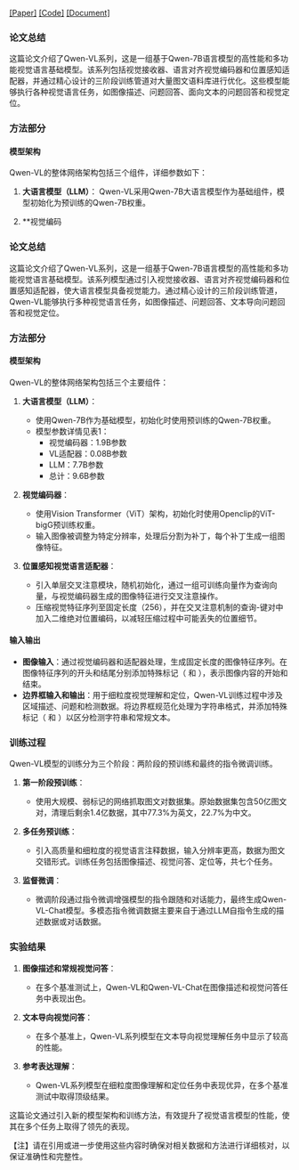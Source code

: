 [[Paper]](https://arxiv.org/abs/2308.12966) [[Code]](https://github.com/QwenLM/Qwen/tree/main) [[Document]](https://qwen.readthedocs.io/zh-cn/latest/)

### 论文总结

这篇论文介绍了Qwen-VL系列，这是一组基于Qwen-7B语言模型的高性能和多功能视觉语言基础模型。该系列包括视觉接收器、语言对齐视觉编码器和位置感知适配器，并通过精心设计的三阶段训练管道对大量图文语料库进行优化。这些模型能够执行各种视觉语言任务，如图像描述、问题回答、面向文本的问题回答和视觉定位。

### 方法部分

#### 模型架构

Qwen-VL的整体网络架构包括三个组件，详细参数如下：

1. **大语言模型（LLM）**：
   Qwen-VL采用Qwen-7B大语言模型作为基础组件，模型初始化为预训练的Qwen-7B权重。

2. **视觉编码

### 论文总结

这篇论文介绍了Qwen-VL系列，这是一组基于Qwen-7B语言模型的高性能和多功能视觉语言基础模型。该系列模型通过引入视觉接收器、语言对齐视觉编码器和位置感知适配器，使大语言模型具备视觉能力。通过精心设计的三阶段训练管道，Qwen-VL能够执行多种视觉语言任务，如图像描述、问题回答、文本导向问题回答和视觉定位。

### 方法部分

#### 模型架构

Qwen-VL的整体网络架构包括三个主要组件：

1. **大语言模型（LLM）**：
   - 使用Qwen-7B作为基础模型，初始化时使用预训练的Qwen-7B权重。
   - 模型参数详情见表1：
     - 视觉编码器：1.9B参数
     - VL适配器：0.08B参数
     - LLM：7.7B参数
     - 总计：9.6B参数

2. **视觉编码器**：
   - 使用Vision Transformer（ViT）架构，初始化时使用Openclip的ViT-bigG预训练权重。
   - 输入图像被调整为特定分辨率，处理后分割为补丁，每个补丁生成一组图像特征。

3. **位置感知视觉语言适配器**：
   - 引入单层交叉注意模块，随机初始化，通过一组可训练向量作为查询向量，与视觉编码器生成的图像特征进行交叉注意操作。
   - 压缩视觉特征序列至固定长度（256），并在交叉注意机制的查询-键对中加入二维绝对位置编码，以减轻压缩过程中可能丢失的位置细节。

#### 输入输出

- **图像输入**：通过视觉编码器和适配器处理，生成固定长度的图像特征序列。在图像特征序列的开头和结尾分别添加特殊标记（<img> 和 </img>），表示图像内容的开始和结束。
- **边界框输入和输出**：用于细粒度视觉理解和定位，Qwen-VL训练过程中涉及区域描述、问题和检测数据。将边界框规范化处理为字符串格式，并添加特殊标记（<box> 和 </box>）以区分检测字符串和常规文本。

### 训练过程

Qwen-VL模型的训练分为三个阶段：两阶段的预训练和最终的指令微调训练。

1. **第一阶段预训练**：
   - 使用大规模、弱标记的网络抓取图文对数据集。原始数据集包含50亿图文对，清理后剩余1.4亿数据，其中77.3%为英文，22.7%为中文。

2. **多任务预训练**：
   - 引入高质量和细粒度的视觉语言注释数据，输入分辨率更高，数据为图文交错形式。训练任务包括图像描述、视觉问答、定位等，共七个任务。

3. **监督微调**：
   - 微调阶段通过指令微调增强模型的指令跟随和对话能力，最终生成Qwen-VL-Chat模型。多模态指令微调数据主要来自于通过LLM自指令生成的描述数据或对话数据。

### 实验结果

1. **图像描述和常规视觉问答**：
   - 在多个基准测试上，Qwen-VL和Qwen-VL-Chat在图像描述和视觉问答任务中表现出色。

2. **文本导向视觉问答**：
   - 在多个基准上，Qwen-VL系列模型在文本导向视觉理解任务中显示了较高的性能。

3. **参考表达理解**：
   - Qwen-VL系列模型在细粒度图像理解和定位任务中表现优异，在多个基准测试中取得顶级结果。

这篇论文通过引入新的模型架构和训练方法，有效提升了视觉语言模型的性能，使其在多个任务上取得了领先的表现。

【注】请在引用或进一步使用这些内容时确保对相关数据和方法进行详细核对，以保证准确性和完整性。
